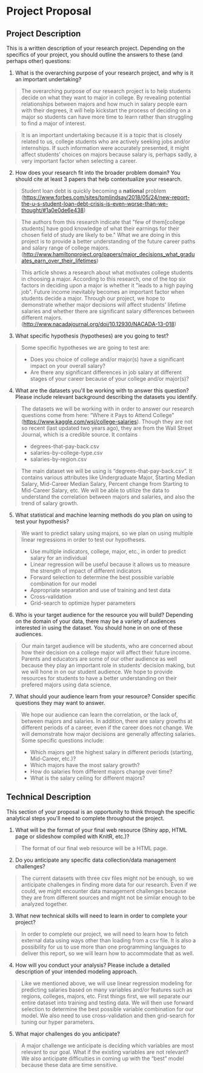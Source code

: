 # Project Proposal

## Project Description
This is a written description of your research project. Depending on the specifics of your project, you should outline the answers to these (and perhaps other) questions:

1. What is the overarching purpose of your research project, and why is it an important undertaking?

> The overarching purpose of our research project is to help students decide on what they want to major in college. By revealing potential relationships between majors and how much in salary people earn with their degrees, it will help kickstart the process of deciding on a major so students can have more time to learn rather than struggling to find a major of interest.

> It is an important undertaking because it is a topic that is closely related to us, college students who are actively seeking jobs and/or internships. If such information were accurately presented, it might affect students’ choices on majors because salary is, perhaps sadly, a very important factor when selecting a career.

2. How does your research fit into the broader problem domain? You should cite at least 3 papers that help contextualize your research.

> Student loan debt is quickly becoming a **national** problem (https://www.forbes.com/sites/tomlindsay/2018/05/24/new-report-the-u-s-student-loan-debt-crisis-is-even-worse-than-we-thought/#1a0e0de6e438)

> The authors from this research indicate that "few of them[college students] have good knowledge of what their earnings for their chosen field of study are likely to be." What we are doing in this project is to provide a better understanding of the future career paths and salary range of college majors. (http://www.hamiltonproject.org/papers/major_decisions_what_graduates_earn_over_their_lifetimes)

> This article shows a research about what motivates college students in choosing a major. According to this research, one of the top six factors in deciding upon a major is whether it "leads to a high paying job". Future income inevitably becomes an important factor when students decide a major. Through our project, we hope to demonstrate whether major decisions will affect students' lifetime salaries and whether there are significant salary differences between different majors. (http://www.nacadajournal.org/doi/10.12930/NACADA-13-018)

3. What specific hypothesis (hypotheses) are you going to test?

> Some specific hypotheses we are going to test are:
> - Does you choice of college and/or major(s) have a significant impact on your overall salary?
> - Are there any significant differences in job salary at different stages of your career because of your college and/or major(s)?

4. What are the datasets you'll be working with to answer this question? Please include relevant background describing the datasets you identify.

> The datasets we will be working with in order to answer our research questions come from here: “Where it Pays to Attend College" (https://www.kaggle.com/wsj/college-salaries). Though they are not so recent (last updated two years ago), they are from the Wall Street Journal, which is a credible source. It contains
> - degrees-that-pay-back.csv
> - salaries-by-college-type.csv
> - salaries-by-region.csv

> The main dataset we will be using is “degrees-that-pay-back.csv”. It contains various attributes like Undergraduate Major, Starting Median Salary, Mid-Career Median Salary, Percent change from Starting to Mid-Career Salary, etc. We will be able to utilize the data to understand the correlation between majors and salaries, and also the trend of salary growth.

5. What statistical and machine learning methods do you plan on using to test your hypothesis?

> We want to predict salary using majors, so we plan on using multiple linear regressions in order to test our hypotheses.
> - Use multiple indicators, college, major, etc., in order to predict salary for an individual
> - Linear regression will be useful because it allows us to measure the strength of impact of different indicators
> - Forward selection to determine the best possible variable combination for our model
> - Appropriate separation and use of training and test data
> - Cross-validation
> - Grid-search to optimize hyper parameters

6. Who is your target audience for the resource you will build? Depending on the domain of your data, there may be a variety of audiences interested in using the dataset. You should hone in on one of these audiences.

> Our main target audience will be students, who are concerned about how their decision on a college major will affect their future income. Parents and educators are some of our other audience as well because they play an important role in students’ decision making, but we will hone in on our student audience. We hope to provide resources for students to have a better understanding on their prefered majors using data science.

7. What should your audience learn from your resource? Consider specific questions they may want to answer.

> We hope our audience can learn the correlation, or the lack of, between majors and salaries. In addition, there are salary growths at different periods of a career, even if the career does not change. We will demonstrate how major decisions are generally affecting salaries. Some specific questions include:
> - Which majors get the highest salary in different periods (starting, Mid-Career, etc.)?
> - Which majors have the most salary growth?
> - How do salaries from different majors change over time?
> - What is the salary ceiling for different majors?


## Technical Description
This section of your proposal is an opportunity to think through the specific analytical steps you'll need to complete throughout the project.

1. What will be the format of your final web resource (Shiny app, HTML page or slideshow compiled with KnitR, etc.)?

> The format of our final web resource will be a HTML page.

2. Do you anticipate any specific data collection/data management challenges?

> The current datasets with three csv files might not be enough, so we anticipate challenges in finding more data for our research. Even if we could, we might encounter data management challenges because they are from different sources and might not be similar enough to be analyzed together.

3. What new technical skills will need to learn in order to complete your project?

> In order to complete our project, we will need to learn how to fetch external data using ways other than loading from a csv file. It is also a possibility for us to use more than one programming languages to deliver this report, so we will learn how to accommodate that as well.

4. How will you conduct your analysis? Please include a detailed description of your intended modeling approach.

> Like we mentioned above, we will use linear regression modeling for predicting salaries based on many variables and/or features such as regions, colleges, majors, etc. First things first, we will separate our entire dataset into training and testing data. We will then use forward selection to determine the best possible variable combination for our model. We also need to use cross-validation and then grid-search for tuning our hyper parameters.

5. What major challenges do you anticipate?

> A major challenge we anticipate is deciding which variables are most relevant to our goal. What if the existing variables are not relevant? We also anticipate difficulties in coming up with the “best” model because these data are time sensitive.